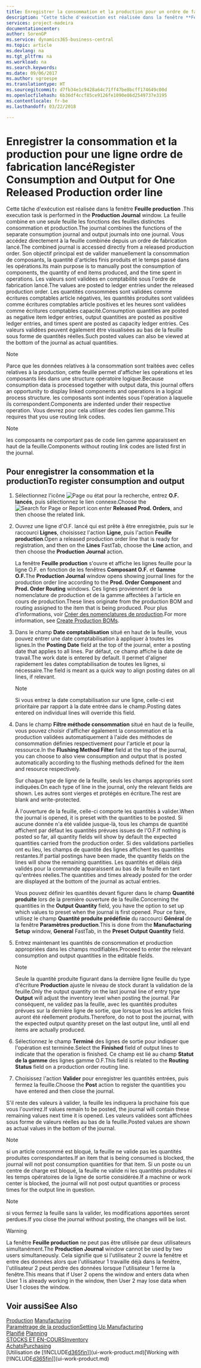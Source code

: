 ```yaml
---
title: Enregistrer la consommation et la production pour un ordre de fabrication | Microsoft Docs
description: "Cette tâche d'exécution est réalisée dans la fenêtre **Feuille production** . La feuille combine en une seule feuille les fonctions des feuilles distinctes consommation et production. Vous accédez directement à la feuille combinée depuis un ordre de fabrication lancé. Son objectif principal est de valider manuellement la consommation de composants, la quantité d'articles finis produits et le temps passé dans les opérations."
services: project-madeira
documentationcenter: 
author: SorenGP
ms.service: dynamics365-business-central
ms.topic: article
ms.devlang: na
ms.tgt_pltfrm: na
ms.workload: na
ms.search.keywords: 
ms.date: 09/06/2017
ms.author: sgroespe
ms.translationtype: HT
ms.sourcegitcommit: d7fb34e1c9428a64c71ff47be8bcff174649c00d
ms.openlocfilehash: 6b36df4ccf85ce9126fe1090e86d2549737e3195
ms.contentlocale: fr-be
ms.lasthandoff: 03/22/2018

---
```

# <a name="register-consumption-and-output-for-one-released-production-order-line"></a><span data-ttu-id="d1ef9-106">Enregistrer la consommation et la production pour une ligne ordre de fabrication lancé</span><span class="sxs-lookup"><span data-stu-id="d1ef9-106">Register Consumption and Output for One Released Production order line</span></span>
<span data-ttu-id="d1ef9-107">Cette tâche d'exécution est réalisée dans la fenêtre **Feuille production** .</span><span class="sxs-lookup"><span data-stu-id="d1ef9-107">This execution task is performed in the **Production Journal** window.</span></span> <span data-ttu-id="d1ef9-108">La feuille combine en une seule feuille les fonctions des feuilles distinctes consommation et production.</span><span class="sxs-lookup"><span data-stu-id="d1ef9-108">The journal combines the functions of the separate consumption journal and output journals into one journal.</span></span> <span data-ttu-id="d1ef9-109">Vous accédez directement à la feuille combinée depuis un ordre de fabrication lancé.</span><span class="sxs-lookup"><span data-stu-id="d1ef9-109">The combined journal is accessed directly from a released production order.</span></span> <span data-ttu-id="d1ef9-110">Son objectif principal est de valider manuellement la consommation de composants, la quantité d'articles finis produits et le temps passé dans les opérations.</span><span class="sxs-lookup"><span data-stu-id="d1ef9-110">Its main purpose is to manually post the consumption of components, the quantity of end items produced, and the time spent in operations.</span></span> <span data-ttu-id="d1ef9-111">Les valeurs sont validées en comptabilité sous l'ordre de fabrication lancé.</span><span class="sxs-lookup"><span data-stu-id="d1ef9-111">The values are posted to ledger entries under the released production order.</span></span> <span data-ttu-id="d1ef9-112">Les quantités consommées sont validées comme écritures comptables article négatives, les quantités produites sont validées comme écritures comptables article positives et les heures sont validées comme écritures comptables capacité.</span><span class="sxs-lookup"><span data-stu-id="d1ef9-112">Consumption quantities are posted as negative item ledger entries, output quantities are posted as positive ledger entries, and times spent are posted as capacity ledger entries.</span></span> <span data-ttu-id="d1ef9-113">Ces valeurs validées peuvent également être visualisées au bas de la feuille sous forme de quantités réelles.</span><span class="sxs-lookup"><span data-stu-id="d1ef9-113">Such posted values can also be viewed at the bottom of the journal as actual quantities.</span></span>  

> [!NOTE]  
>  <span data-ttu-id="d1ef9-114">Parce que les données relatives à la consommation sont traitées avec celles relatives à la production, cette feuille permet d'afficher les opérations et les composants liés dans une structure opératoire logique.</span><span class="sxs-lookup"><span data-stu-id="d1ef9-114">Because consumption data is processed together with output data, this journal offers an opportunity to display linked components and operations in a logical process structure.</span></span> <span data-ttu-id="d1ef9-115">les composants sont indentés sous l'opération à laquelle ils correspondent.</span><span class="sxs-lookup"><span data-stu-id="d1ef9-115">Components are indented under their respective operation.</span></span> <span data-ttu-id="d1ef9-116">Vous devrez pour cela utiliser des codes lien gamme.</span><span class="sxs-lookup"><span data-stu-id="d1ef9-116">This requires that you use routing link codes.</span></span>  

> [!NOTE]  
>  <span data-ttu-id="d1ef9-117">les composants ne comportant pas de code lien gamme apparaissent en haut de la feuille.</span><span class="sxs-lookup"><span data-stu-id="d1ef9-117">Components without routing link codes are listed first in the journal.</span></span>  

## <a name="to-register-consumption-and-output"></a><span data-ttu-id="d1ef9-118">Pour enregistrer la consommation et la production</span><span class="sxs-lookup"><span data-stu-id="d1ef9-118">To register consumption and output</span></span>  
1.  <span data-ttu-id="d1ef9-119">Sélectionnez l'icône ![Page ou état pour la recherche](media/ui-search/search_small.png "Page ou état pour la recherche"), entrez **O.F. lancés**, puis sélectionnez le lien connexe.</span><span class="sxs-lookup"><span data-stu-id="d1ef9-119">Choose the ![Search for Page or Report](media/ui-search/search_small.png "Search for Page or Report icon") icon enter **Released Prod. Orders**, and then choose the related link.</span></span>  
2.  <span data-ttu-id="d1ef9-120">Ouvrez une ligne d'O.F. lancé qui est prête à être enregistrée, puis sur le raccourci **Lignes**, choisissez l'action **Ligne**, puis l'action **Feuille production**.</span><span class="sxs-lookup"><span data-stu-id="d1ef9-120">Open a released production order line that is ready for registration, and then on the **Lines** FastTab, choose the **Line** action, and then choose the **Production Journal** action.</span></span>  

    <span data-ttu-id="d1ef9-121">La fenêtre **Feuille production** s'ouvre et affiche les lignes feuille pour la ligne O.F. en fonction de les fenêtres **Composant O.F.** et **Gamme O.F.**</span><span class="sxs-lookup"><span data-stu-id="d1ef9-121">The **Production Journal** window opens showing journal lines for the production order line according to the **Prod. Order Component** and **Prod. Order Routing** windows.</span></span> <span data-ttu-id="d1ef9-122">Ces lignes proviennent de la nomenclature de production et de la gamme affectées à l'article en cours de production.</span><span class="sxs-lookup"><span data-stu-id="d1ef9-122">These lines originate from the production BOM and routing assigned to the item that is being produced.</span></span> <span data-ttu-id="d1ef9-123">Pour plus d'informations, voir [Créer des nomenclatures de production](production-how-to-create-routings.md).</span><span class="sxs-lookup"><span data-stu-id="d1ef9-123">For more information, see [Create Production BOMs](production-how-to-create-routings.md).</span></span>  

3.  <span data-ttu-id="d1ef9-124">Dans le champ **Date comptabilisation** situé en haut de la feuille, vous pouvez entrer une date comptabilisation à appliquer à toutes les lignes.</span><span class="sxs-lookup"><span data-stu-id="d1ef9-124">In the **Posting Date** field at the top of the journal, enter a posting date that applies to all lines.</span></span> <span data-ttu-id="d1ef9-125">Par défaut, ce champ affiche la date de travail.</span><span class="sxs-lookup"><span data-stu-id="d1ef9-125">The work date is entered by default.</span></span> <span data-ttu-id="d1ef9-126">Il permet d'aligner rapidement les dates comptabilisation de toutes les lignes, si nécessaire.</span><span class="sxs-lookup"><span data-stu-id="d1ef9-126">The field is meant as a quick way to align posting dates on all lines, if relevant.</span></span>  

    > [!NOTE]  
    >  <span data-ttu-id="d1ef9-127">Si vous entrez la date comptabilisation sur une ligne, celle-ci est prioritaire par rapport à la date entrée dans le champ.</span><span class="sxs-lookup"><span data-stu-id="d1ef9-127">Posting dates entered on individual lines will override this field.</span></span>  

4.  <span data-ttu-id="d1ef9-128">Dans le champ **Filtre méthode consommation** situé en haut de la feuille, vous pouvez choisir d'afficher également la consommation et la production validées automatiquement à l'aide des méthodes de consommation définies respectivement pour l'article et pour la ressource.</span><span class="sxs-lookup"><span data-stu-id="d1ef9-128">In the **Flushing Method Filter** field at the top of the journal, you can choose to also view consumption and output that is posted automatically according to the flushing methods defined for the item and resource respectively.</span></span>  

    <span data-ttu-id="d1ef9-129">Sur chaque type de ligne de la feuille, seuls les champs appropriés sont indiquées.</span><span class="sxs-lookup"><span data-stu-id="d1ef9-129">On each type of line in the journal, only the relevant fields are shown.</span></span> <span data-ttu-id="d1ef9-130">Les autres sont vierges et protégés en écriture.</span><span class="sxs-lookup"><span data-stu-id="d1ef9-130">The rest are blank and write-protected.</span></span>  

    <span data-ttu-id="d1ef9-131">À l'ouverture de la feuille, celle-ci comporte les quantités à valider.</span><span class="sxs-lookup"><span data-stu-id="d1ef9-131">When the journal is opened, it is preset with the quantities to be posted.</span></span> <span data-ttu-id="d1ef9-132">Si aucune donnée n'a été validée jusque-là, tous les champs de quantité affichent par défaut les quantités prévues issues de l'O.F.</span><span class="sxs-lookup"><span data-stu-id="d1ef9-132">If nothing is posted so far, all quantity fields will show by default the expected quantities carried from the production order.</span></span> <span data-ttu-id="d1ef9-133">Si des validations partielles ont eu lieu, les champs de quantité des lignes affichent les quantités restantes.</span><span class="sxs-lookup"><span data-stu-id="d1ef9-133">If partial postings have been made, the quantity fields on the lines will show the remaining quantities.</span></span> <span data-ttu-id="d1ef9-134">Les quantités et délais déjà validés pour la commande apparaissent au bas de la feuille en tant qu'entrées réelles.</span><span class="sxs-lookup"><span data-stu-id="d1ef9-134">The quantities and times already posted for the order are displayed at the bottom of the journal as actual entries.</span></span>  

    <span data-ttu-id="d1ef9-135">Vous pouvez définir les quantités devant figurer dans le champ **Quantité produite** lors de la première ouverture de la feuille.</span><span class="sxs-lookup"><span data-stu-id="d1ef9-135">Concerning the quantities in the **Output Quantity** field, you have the option to set up which values to preset when the journal is first opened.</span></span> <span data-ttu-id="d1ef9-136">Pour ce faire, utilisez le champ **Quantité produite prédéfinie** du raccourci **Général** de la fenêtre **Paramètres production**.</span><span class="sxs-lookup"><span data-stu-id="d1ef9-136">This is done from the **Manufacturing Setup** window, **General** FastTab, in the **Preset Output Quantity** field.</span></span>

5.  <span data-ttu-id="d1ef9-137">Entrez maintenant les quantités de consommation et production appropriées dans les champs modifiables.</span><span class="sxs-lookup"><span data-stu-id="d1ef9-137">Proceed to enter the relevant consumption and output quantities in the editable fields.</span></span>  

    > [!NOTE]  
    >  <span data-ttu-id="d1ef9-138">Seule la quantité produite figurant dans la dernière ligne feuille du type d'écriture **Production** ajuste le niveau de stock durant la validation de la feuille.</span><span class="sxs-lookup"><span data-stu-id="d1ef9-138">Only the output quantity on the last journal line of entry type **Output** will adjust the inventory level when posting the journal.</span></span> <span data-ttu-id="d1ef9-139">Par conséquent, ne validez pas la feuille, avec les quantités produites prévues sur la dernière ligne de sortie, que lorsque tous les articles finis auront été réellement produits.</span><span class="sxs-lookup"><span data-stu-id="d1ef9-139">Therefore, do not to post the journal, with the expected output quantity preset on the last output line, until all end items are actually produced.</span></span>  

6.  <span data-ttu-id="d1ef9-140">Sélectionnez le champ **Terminé** des lignes de sortie pour indiquer que l'opération est terminée.</span><span class="sxs-lookup"><span data-stu-id="d1ef9-140">Select the **Finished** field of output lines to indicate that the operation is finished.</span></span> <span data-ttu-id="d1ef9-141">Ce champ est lié au champ **Statut de la gamme** des lignes gamme O.F.</span><span class="sxs-lookup"><span data-stu-id="d1ef9-141">This field is related to the **Routing Status** field on a production order routing line.</span></span>  
7.  <span data-ttu-id="d1ef9-142">Choisissez l'action **Valider** pour enregistrer les quantités entrées, puis fermez la feuille.</span><span class="sxs-lookup"><span data-stu-id="d1ef9-142">Choose the **Post** action to register the quantities you have entered and then close the journal.</span></span>  

<span data-ttu-id="d1ef9-143">S'il reste des valeurs à valider, la feuille les indiquera la prochaine fois que vous l'ouvrirez.</span><span class="sxs-lookup"><span data-stu-id="d1ef9-143">If values remain to be posted, the journal will contain these remaining values next time it is opened.</span></span> <span data-ttu-id="d1ef9-144">Les valeurs validées sont affichées sous forme de valeurs réelles au bas de la feuille.</span><span class="sxs-lookup"><span data-stu-id="d1ef9-144">Posted values are shown as actual values in the bottom of the journal.</span></span>  

> [!NOTE]  
>  <span data-ttu-id="d1ef9-145"> si un article consommé est bloqué, la feuille ne valide pas les quantités produites correspondantes.</span><span class="sxs-lookup"><span data-stu-id="d1ef9-145">If an item that is being consumed is blocked, the journal will not post consumption quantities for that item.</span></span> <span data-ttu-id="d1ef9-146">Si un poste ou un centre de charge est bloqué, la feuille ne valide ni les quantités produites ni les temps opératoires de la ligne de sortie considérée.</span><span class="sxs-lookup"><span data-stu-id="d1ef9-146">If a machine or work center is blocked, the journal will not post output quantities or process times for the output line in question.</span></span>  

> [!NOTE]  
>  <span data-ttu-id="d1ef9-147">si vous fermez la feuille sans la valider, les modifications apportées seront perdues.</span><span class="sxs-lookup"><span data-stu-id="d1ef9-147">If you close the journal without posting, the changes will be lost.</span></span>  

> [!WARNING]  
>  <span data-ttu-id="d1ef9-148">La fenêtre **Feuille production** ne peut pas être utilisée par deux utilisateurs simultanément.</span><span class="sxs-lookup"><span data-stu-id="d1ef9-148">The **Production Journal** window cannot be used by two users simultaneously.</span></span> <span data-ttu-id="d1ef9-149">Cela signifie que si l'utilisateur 2 ouvre la fenêtre et entre des données alors que l'utilisateur 1 travaille déjà dans la fenêtre, l'utilisateur 2 peut perdre des données lorsque l'utilisateur 1 ferme la fenêtre.</span><span class="sxs-lookup"><span data-stu-id="d1ef9-149">This means that if User 2 opens the window and enters data when User 1 is already working in the window, then User 2 may lose data when User 1 closes the window.</span></span>  

## <a name="see-also"></a><span data-ttu-id="d1ef9-150">Voir aussi</span><span class="sxs-lookup"><span data-stu-id="d1ef9-150">See Also</span></span>  
<span data-ttu-id="d1ef9-151">[Production](production-manage-manufacturing.md)  </span><span class="sxs-lookup"><span data-stu-id="d1ef9-151">[Manufacturing](production-manage-manufacturing.md)  </span></span>  
[<span data-ttu-id="d1ef9-152">Paramétrage de la production</span><span class="sxs-lookup"><span data-stu-id="d1ef9-152">Setting Up Manufacturing</span></span>](production-configure-production-processes.md)  
<span data-ttu-id="d1ef9-153">[Planifié](production-planning.md)    </span><span class="sxs-lookup"><span data-stu-id="d1ef9-153">[Planning](production-planning.md)    </span></span>  
[<span data-ttu-id="d1ef9-154">STOCKS ET EN-COURS</span><span class="sxs-lookup"><span data-stu-id="d1ef9-154">Inventory</span></span>](inventory-manage-inventory.md)  
[<span data-ttu-id="d1ef9-155">Achats</span><span class="sxs-lookup"><span data-stu-id="d1ef9-155">Purchasing</span></span>](purchasing-manage-purchasing.md)  
<span data-ttu-id="d1ef9-156">[Utilisation de [!INCLUDE[d365fin](includes/d365fin_md.md)]](ui-work-product.md)</span><span class="sxs-lookup"><span data-stu-id="d1ef9-156">[Working with [!INCLUDE[d365fin](includes/d365fin_md.md)]](ui-work-product.md)</span></span>


